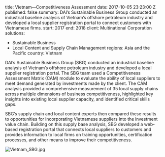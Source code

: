 
title: Vietnam—Competitiveness Assessment
date: 2017-10-05 23:23:00 Z
published: false
summary: DAI’s Sustainable Business Group conducted an industrial baseline analysis
  of Vietnam’s offshore petroleum industry and developed a local supplier registration
  portal to connect customers with Vietnamese firms.
start: 2017
end: 2018
client: Multinational Corporation
solutions:
- Sustainable Business
- Local Content and Supply Chain Management
regions: Asia and the Pacific
country: Vietnam


DAI’s Sustainable Business Group (SBG) conducted an industrial baseline analysis of Vietnam’s offshore petroleum industry and developed a local supplier registration portal. The SBG team used a Competitiveness Assessment Matrix (CAM) module to evaluate the ability of local suppliers to meet demand generated by investments made by the client. The CAM analysis provided a comprehensive measurement of 35 local supply chains across multiple dimensions of business competitiveness, highlighted key insights into existing local supplier capacity, and identified critical skills gaps.

SBG’s supply chain and local content experts then compared these results to opportunities for incorporating Vietnamese suppliers into the investment value chain. Building on this supply base analysis, SBG developed a web-based registration portal that connects local suppliers to customers and provides information to local firms on training opportunities, certification processes, and other means to improve their competitiveness.

![Vietnam_SBG.jpg](/uploads/Vietnam_SBG.jpg)
